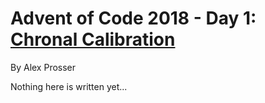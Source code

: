 # Advent of Code 2018 - Day 1: [Chronal Calibration](https://adventofcode.com/2018/day/1)
By Alex Prosser

Nothing here is written yet...